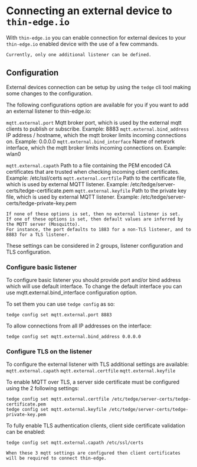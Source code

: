 # Connecting an external device to `thin-edge.io`

With `thin-edge.io` you can enable connection for external devices to your `thin-edge.io` enabled device with the use of a few commands.

```admonish note
Currently, only one additional listener can be defined.
```

## Configuration

External devices connection can be setup by using the `tedge` cli tool making some changes to the configuration.

The following configurations option are available for you if you want to add an external listener to thin-edge.io:

`mqtt.external.port`             Mqtt broker port, which is used by the external mqtt clients to publish or subscribe. Example: 8883
`mqtt.external.bind_address`     IP address / hostname, which the mqtt broker limits incoming connections on. Example: 0.0.0.0
`mqtt.external.bind_interface`   Name of network interface, which the mqtt broker limits incoming connections on. Example: wlan0

`mqtt.external.capath`           Path to a file containing the PEM encoded CA certificates that are trusted when checking incoming client certificates. Example: /etc/ssl/certs
`mqtt.external.certfile`         Path to the certificate file, which is used by external MQTT listener. Example: /etc/tedge/server-certs/tedge-certificate.pem
`mqtt.external.keyfile`          Path to the private key file, which is used by external MQTT listener. Example: /etc/tedge/server-certs/tedge-private-key.pem

```admonish note
If none of these options is set, then no external listener is set.
If one of these options is set, then default values are inferred by the MQTT server (Mosquitto).
For instance, the port defaults to 1883 for a non-TLS listener, and to 8883 for a TLS listener.
```

These settings can be considered in 2 groups, listener configuration and TLS configuration.

### Configure basic listener

To configure basic listener you should provide port and/or bind address which will use default interface.
To change the default interface you can use mqtt.external.bind_interface configuration option.

To set them you can use `tedge config` as so:

```shell
tedge config set mqtt.external.port 8883
```

To allow connections from all IP addresses on the interface:

```shell
tedge config set mqtt.external.bind_address 0.0.0.0
```

### Configure TLS on the listener

To configure the external listener with TLS additional settings are available: `mqtt.external.capath` `mqtt.external.certfile` `mqtt.external.keyfile`

To enable MQTT over TLS, a server side certificate must be configured using the 2 following settings:

```shell
tedge config set mqtt.external.certfile /etc/tedge/server-certs/tedge-certificate.pem
tedge config set mqtt.external.keyfile /etc/tedge/server-certs/tedge-private-key.pem
```

To fully enable TLS authentication clients, client side certificate validation can be enabled:

```shell
tedge config set mqtt.external.capath /etc/ssl/certs
```

```admonish note
When these 3 mqtt settings are configured then client certificates will be required to connect thin-edge.
```